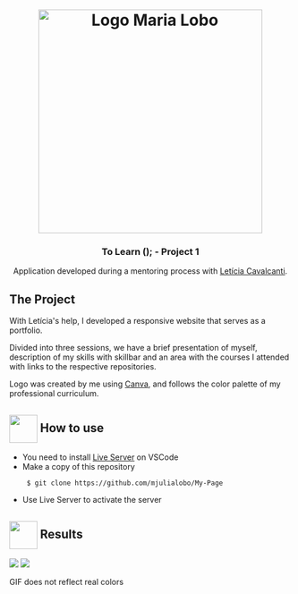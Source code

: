  <h1 align="center">
    <img alt="Logo Maria Lobo" src="https://user-images.githubusercontent.com/65983895/85108068-6a768200-b1e5-11ea-910d-ec3f887cea83.png" width="400px" />
</h1>

<h3 align="center">
 To Learn (); - Project 1
</h3>
 <p align="center"> Application developed during a mentoring process with <a href ="https://www.linkedin.com/in/leticia-lima-cavalcanti/"> Letícia Cavalcanti</a>. </P>
<h2> The Project </h2>
<p> With Letícia's help, I developed a responsive website that serves as a portfolio. </p> 
<p>Divided into three sessions, we have a brief presentation of myself, description of my skills with skillbar 
and an area with the courses I attended with links to the respective repositories. </p>
<p>Logo was created by me using <a href="https://www.canva.com/"> Canva</a>, and follows the color palette of my professional curriculum. </p>
 
   <h2> <img src="https://i.dlpng.com/static/png/6577858_preview.png" width="50px" align="center"/> How to use </h2>
 <ul style= circle> <li> You need to install  <a href="https://marketplace.visualstudio.com/items?itemName=ritwickdey.LiveServer">Live Server</a> on VSCode </li> 
 <li> Make a copy of this repository </li> 
 
```
 $ git clone https://github.com/mjulialobo/My-Page
```
<li> Use Live Server to activate the server </li> </ul>


 <h2><img src="https://static.thenounproject.com/png/25759-200.png"width="50px" height="50px" align="center"/> Results</h2>
 
 <img src= "https://user-images.githubusercontent.com/65983895/85189100-0786f880-b282-11ea-85f7-2b4190a6b536.PNG"/>
 
 <img src="https://user-images.githubusercontent.com/65983895/85189055-b5de6e00-b281-11ea-9e79-913c10eda6c3.gif"/>
 <p> GIF does not reflect real colors </p>
 

  
